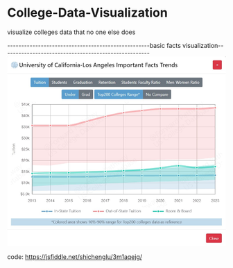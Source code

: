 # College-Data-Visualization
visualize colleges data that no one else does

---------------------------------------------------basic facts visualization-----------------------------------------------------
<img src="/images/UCLA%20facts.jpg" width=600>

code: https://jsfiddle.net/shichenglu/3m1aqejg/
